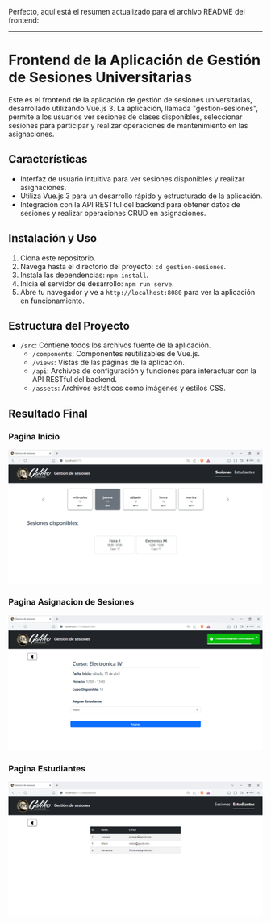 Perfecto, aquí está el resumen actualizado para el archivo README del frontend:

---

# Frontend de la Aplicación de Gestión de Sesiones Universitarias

Este es el frontend de la aplicación de gestión de sesiones universitarias, desarrollado utilizando Vue.js 3. La aplicación, llamada "gestion-sesiones", permite a los usuarios ver sesiones de clases disponibles, seleccionar sesiones para participar y realizar operaciones de mantenimiento en las asignaciones.

## Características

- Interfaz de usuario intuitiva para ver sesiones disponibles y realizar asignaciones.
- Utiliza Vue.js 3 para un desarrollo rápido y estructurado de la aplicación.
- Integración con la API RESTful del backend para obtener datos de sesiones y realizar operaciones CRUD en asignaciones.

## Instalación y Uso

1. Clona este repositorio.
2. Navega hasta el directorio del proyecto: `cd gestion-sesiones`.
3. Instala las dependencias: `npm install`.
4. Inicia el servidor de desarrollo: `npm run serve`.
5. Abre tu navegador y ve a `http://localhost:8080` para ver la aplicación en funcionamiento.

## Estructura del Proyecto

- `/src`: Contiene todos los archivos fuente de la aplicación.
  - `/components`: Componentes reutilizables de Vue.js.
  - `/views`: Vistas de las páginas de la aplicación.
  - `/api`: Archivos de configuración y funciones para interactuar con la API RESTful del backend.
  - `/assets`: Archivos estáticos como imágenes y estilos CSS.

## Resultado Final
### Pagina Inicio
![Diseño aplicacion web](https://raw.githubusercontent.com/JAL0NS0/full-stack-developer-test/main/design/FrontEnd.PNG)

### Pagina Asignacion de Sesiones
![Diseño aplicacion web](https://raw.githubusercontent.com/JAL0NS0/full-stack-developer-test/main/design/FrontEndAsignacion.PNG)

### Pagina Estudiantes
![Diseño aplicacion web](https://raw.githubusercontent.com/JAL0NS0/full-stack-developer-test/main/design/FrontEndEstudiantes.PNG)
